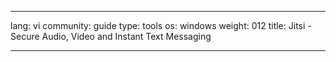 

---

lang: vi
community: guide
type: tools
os: windows
weight: 012
title: Jitsi - Secure Audio, Video and Instant Text Messaging 

---

<stub>

